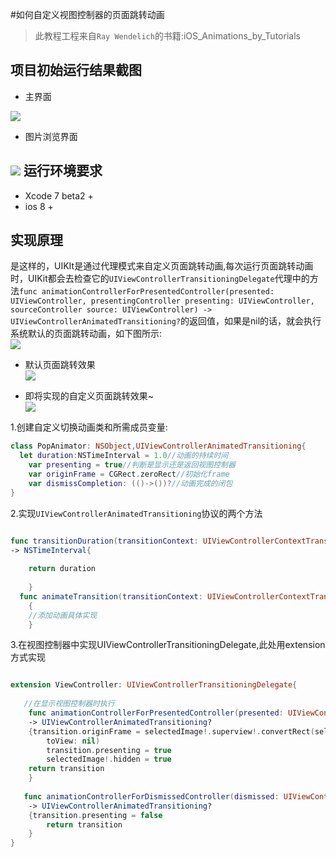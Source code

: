 #如何自定义视图控制器的页面跳转动画
>此教程工程来自`Ray Wendelich`的书籍:iOS_Animations_by_Tutorials

项目初始运行结果截图
-----
- 主界面  

![](https://raw.githubusercontent.com/ShyHornet/Custom-Presentation-Controller-animations/master/Asset/Start-project-1.png)
- 图片浏览界面  

![](https://raw.githubusercontent.com/ShyHornet/Custom-Presentation-Controller-animations/master/Asset/Start-project-detailViewer.png)
运行环境要求
-----
- Xcode 7 beta2 +
- ios 8 +  

实现原理
-----
是这样的，UIKIt是通过代理模式来自定义页面跳转动画,每次运行页面跳转动画时，UIKit都会去检查它的`UIViewControllerTransitioningDelegate`代理中的方法`func animationControllerForPresentedController(presented: UIViewController, presentingController presenting: UIViewController, sourceController source: UIViewController) -> UIViewControllerAnimatedTransitioning?`的返回值，如果是nil的话，就会执行系统默认的页面跳转动画，如下图所示:  
![](https://raw.githubusercontent.com/ShyHornet/Custom-Presentation-Controller-animations/master/Asset/transitionDelegate.png)  

- 默认页面跳转效果  
![](https://raw.githubusercontent.com/ShyHornet/Custom-Presentation-Controller-animations/master/Asset/before.gif)  

- 即将实现的自定义页面跳转效果~  
![](https://raw.githubusercontent.com/ShyHornet/Custom-Presentation-Controller-animations/master/Asset/after.gif)  

1.创建自定义切换动画类和所需成员变量:
```Swift
class PopAnimator: NSObject,UIViewControllerAnimatedTransitioning{
  let duration:NSTimeInterval = 1.0//动画的持续时间
    var presenting = true//判断是显示还是返回视图控制器
    var originFrame = CGRect.zeroRect//初始化frame
    var dismissCompletion: (()->())?//动画完成的闭包
}
```
2.实现`UIViewControllerAnimatedTransitioning`协议的两个方法

```Swift

func transitionDuration(transitionContext: UIViewControllerContextTransitioning?) 
-> NSTimeInterval{
    
    return duration
        
    }
  func animateTransition(transitionContext: UIViewControllerContextTransitioning)
    {
    //添加动画具体实现
    }
```

3.在视图控制器中实现UIViewControllerTransitioningDelegate,此处用extension方式实现

```Swift

extension ViewController: UIViewControllerTransitioningDelegate{
  
   //在显示视图控制器时执行  
    func animationControllerForPresentedController(presented: UIViewController, presentingController presenting: UIViewController, sourceController source: UIViewController) 
    -> UIViewControllerAnimatedTransitioning?
    {transition.originFrame = selectedImage!.superview!.convertRect(selectedImage!.frame,
        toView: nil)
        transition.presenting = true
        selectedImage!.hidden = true
    return transition
    }
    
   func animationControllerForDismissedController(dismissed: UIViewController)
    -> UIViewControllerAnimatedTransitioning?
    {transition.presenting = false
        return transition
    }
}

```
